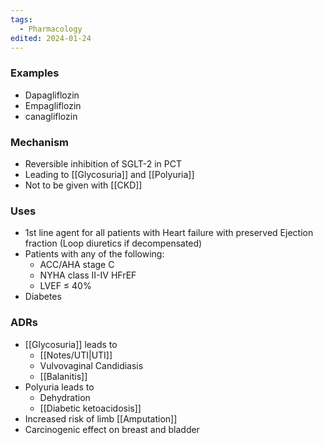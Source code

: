 ```yaml
---
tags:
  - Pharmacology
edited: 2024-01-24
---
```

### Examples
- Dapagliflozin
- Empagliflozin
- canagliflozin
### Mechanism
- Reversible inhibition of SGLT-2 in PCT
- Leading to [[Glycosuria]] and [[Polyuria]]
- Not to be given with [[CKD]]

### Uses
- 1st line agent for all patients with Heart failure with preserved Ejection fraction (Loop diuretics if decompensated)
- Patients with any of the following: 
	- ACC/AHA stage C
	- NYHA class II-IV HFrEF
	- LVEF ≤ 40%
- Diabetes

### ADRs
- [[Glycosuria]] leads to 
	- [[Notes/UTI|UTI]]
	- Vulvovaginal Candidiasis
	- [[Balanitis]]
- Polyuria leads to
	- Dehydration
	- [[Diabetic ketoacidosis]] 
- Increased risk of limb [[Amputation]]
- Carcinogenic effect on breast and bladder 